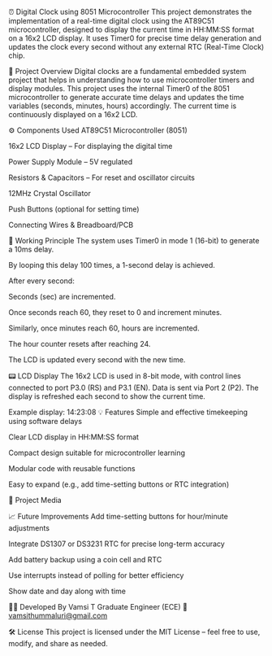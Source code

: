 ⏰ Digital Clock using 8051 Microcontroller
This project demonstrates the implementation of a real-time digital clock using the AT89C51 microcontroller, designed to display the current time in HH:MM:SS format on a 16x2 LCD display. It uses Timer0 for precise time delay generation and updates the clock every second without any external RTC (Real-Time Clock) chip.

📌 Project Overview
Digital clocks are a fundamental embedded system project that helps in understanding how to use microcontroller timers and display modules. This project uses the internal Timer0 of the 8051 microcontroller to generate accurate time delays and updates the time variables (seconds, minutes, hours) accordingly. The current time is continuously displayed on a 16x2 LCD.

⚙️ Components Used
AT89C51 Microcontroller (8051)

16x2 LCD Display – For displaying the digital time

Power Supply Module – 5V regulated

Resistors & Capacitors – For reset and oscillator circuits

12MHz Crystal Oscillator

Push Buttons (optional for setting time)

Connecting Wires & Breadboard/PCB

🧠 Working Principle
The system uses Timer0 in mode 1 (16-bit) to generate a 10ms delay.

By looping this delay 100 times, a 1-second delay is achieved.

After every second:

Seconds (sec) are incremented.

Once seconds reach 60, they reset to 0 and increment minutes.

Similarly, once minutes reach 60, hours are incremented.

The hour counter resets after reaching 24.

The LCD is updated every second with the new time.

📟 LCD Display
The 16x2 LCD is used in 8-bit mode, with control lines connected to port P3.0 (RS) and P3.1 (EN). Data is sent via Port 2 (P2). The display is refreshed each second to show the current time.

Example display:
     14:23:08
💡 Features
Simple and effective timekeeping using software delays

Clear LCD display in HH:MM:SS format

Compact design suitable for microcontroller learning

Modular code with reusable functions

Easy to expand (e.g., add time-setting buttons or RTC integration)

📸 Project Media



📈 Future Improvements
Add time-setting buttons for hour/minute adjustments

Integrate DS1307 or DS3231 RTC for precise long-term accuracy

Add battery backup using a coin cell and RTC

Use interrupts instead of polling for better efficiency

Show date and day along with time

👨‍💻 Developed By
Vamsi T
Graduate Engineer (ECE)
📧 vamsithummaluri@gmail.com

🛠️ License
This project is licensed under the MIT License – feel free to use, modify, and share as needed.
